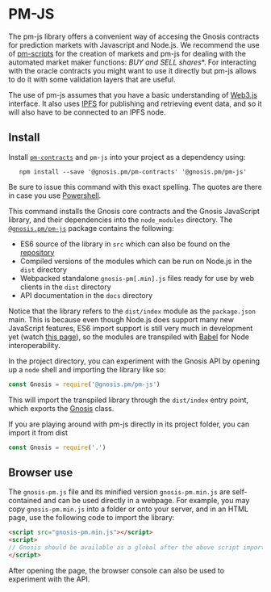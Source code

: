 # PM-JS
The pm-js library offers a convenient way of accesing the Gnosis contracts for prediction markets with Javascript and Node.js. We recommend the use of [pm-scripts](/pm-scripts) for the creation of markets and pm-js for dealing with the automated market maker functions: *BUY and SELL shares**. For interacting with the oracle contracts you might want to use it directly but pm-js allows to do it with some validation layers that are useful.

The use of pm-js assumes that you have a basic understanding of [Web3.js](https://github.com/ethereum/wiki/wiki/JavaScript-API) interface. It also uses [IPFS](https://ipfs.io/) for publishing and retrieving event data, and so it will also have to be connected to an IPFS node. 

## Install
Install [`pm-contracts`](https://github.com/gnosis/pm-contracts) and `pm-js` into your project as a dependency using:
   
       npm install --save '@gnosis.pm/pm-contracts' '@gnosis.pm/pm-js'
   
   Be sure to issue this command with this exact spelling. The quotes are there in case you use [Powershell](https://stackoverflow.com/a/5571703/1796894).

   This command installs the Gnosis core contracts and the Gnosis JavaScript library, and their dependencies into the `node_modules` directory. The [`@gnosis.pm/pm-js`](https://www.npmjs.com/package/@gnosis.pm/pm-js) package contains the following:

   * ES6 source of the library in `src` which can also be found on the [repository](https://github.com/gnosis/pm-js)
   * Compiled versions of the modules which can be run on Node.js in the `dist` directory
   * Webpacked standalone `gnosis-pm[.min].js` files ready for use by web clients in the `dist` directory
   * API documentation in the `docs` directory


Notice that the library refers to the `dist/index` module as the `package.json` main. This is because even though Node.js does support many new JavaScript features, ES6 import support is still very much in development yet (watch [this page](https://nodejs.org/api/esm.html#esm_ecmascript_modules)), so the modules are transpiled with [Babel](https://babeljs.io/) for Node interoperability.

In the project directory, you can experiment with the Gnosis API by opening up a `node` shell and importing the library like so:

```js
const Gnosis = require('@gnosis.pm/pm-js')
```

This will import the transpiled library through the `dist/index` entry point, which exports the [Gnosis](api-reference.html#Gnosis) class.

If you are playing around with pm-js directly in its project folder, you can import it from dist

```js
const Gnosis = require('.')
```

## Browser use

The `gnosis-pm.js` file and its minified version `gnosis-pm.min.js` are self-contained and can be used directly in a webpage. For example, you may copy `gnosis-pm.min.js` into a folder or onto your server, and in an HTML page, use the following code to import the library:

```html
<script src="gnosis-pm.min.js"></script>
<script>
// Gnosis should be available as a global after the above script import, so this subsequent script tag can make use of the API.
</script>
```

After opening the page, the browser console can also be used to experiment with the API.


